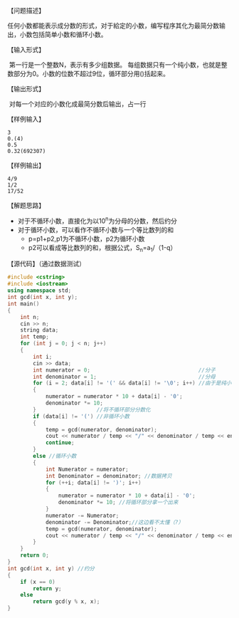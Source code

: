【问题描述】

​    任何小数都能表示成分数的形式，对于給定的小数，编写程序其化为最简分数输出，小数包括简单小数和循环小数。

【输入形式】

​    第一行是一个整数N，表示有多少组数据。
​    每组数据只有一个纯小数，也就是整数部分为0。小数的位数不超过9位，循环部分用()括起来。

【输出形式】

​    对每一个对应的小数化成最简分数后输出，占一行

【样例输入】

```
3
0.(4)
0.5
0.32(692307)
```

【样例输出】

```
4/9
1/2
17/52
```

【解题思路】

+ 对于不循环小数，直接化为以10<sup>n</sup>为分母的分数，然后约分
+ 对于循环小数，可以看作不循环小数与一个等比数列的和
  + p=p1+p2,p1为不循环小数，p2为循环小数
  + p2可以看成等比数列的和，根据公式，S<sub>n</sub>=a<sub>1</sub>/（1-q）

【源代码】（通过数据测试）

```c++
#include <cstring>
#include <iostream>
using namespace std;
int gcd(int x, int y);
int main()
{
    int n;
    cin >> n;
    string data;
    int temp;
    for (int j = 0; j < n; j++)
    {
        int i;
        cin >> data;
        int numerator = 0;                                  //分子
        int denominator = 1;                                //分母
        for (i = 2; data[i] != '(' && data[i] != '\0'; i++) //由于是纯小数，故i从2开始
        {
            numerator = numerator * 10 + data[i] - '0';
            denominator *= 10;
        }                   //将不循环部分分数化
        if (data[i] != '(') //非循环小数
        {
            temp = gcd(numerator, denominator);                            //求最大公约数
            cout << numerator / temp << "/" << denominator / temp << endl; //直接输出
            continue;
        }
        else //循环小数
        {
            int Numerator = numerator;
            int Denominator = denominator; //数据拷贝
            for (++i; data[i] != ')'; i++)
            {
                numerator = numerator * 10 + data[i] - '0';
                denominator *= 10; //将循环部分拿一个出来
            }
            numerator -= Numerator;
            denominator -= Denominator;//这边看不太懂（?）
            temp = gcd(numerator, denominator);
            cout << numerator / temp << "/" << denominator / temp << endl;
        }
    }
    return 0;
}
int gcd(int x, int y) //约分
{
    if (x == 0)
        return y;
    else
        return gcd(y % x, x);
}
```

